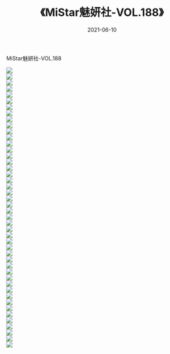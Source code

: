 ﻿---
layout: post
title:  《MiStar魅妍社-VOL.188》
date:   2021-06-10
img: http://img.660000.xyz/Sharelink/网络美图/2021/MiStar魅妍社-VOL.188/000.jpg
categories: [美女, 清纯, 唯美]
---

MiStar魅妍社-VOL.188

  ![](http://img.660000.xyz/Sharelink/网络美图/2021/MiStar魅妍社-VOL.188/001.jpg) <br> ![](http://img.660000.xyz/Sharelink/网络美图/2021/MiStar魅妍社-VOL.188/002.jpg) <br> ![](http://img.660000.xyz/Sharelink/网络美图/2021/MiStar魅妍社-VOL.188/003.jpg) <br> ![](http://img.660000.xyz/Sharelink/网络美图/2021/MiStar魅妍社-VOL.188/004.jpg) <br> ![](http://img.660000.xyz/Sharelink/网络美图/2021/MiStar魅妍社-VOL.188/005.jpg) <br> ![](http://img.660000.xyz/Sharelink/网络美图/2021/MiStar魅妍社-VOL.188/006.jpg) <br> ![](http://img.660000.xyz/Sharelink/网络美图/2021/MiStar魅妍社-VOL.188/007.jpg) <br> ![](http://img.660000.xyz/Sharelink/网络美图/2021/MiStar魅妍社-VOL.188/008.jpg) <br> ![](http://img.660000.xyz/Sharelink/网络美图/2021/MiStar魅妍社-VOL.188/009.jpg) <br> ![](http://img.660000.xyz/Sharelink/网络美图/2021/MiStar魅妍社-VOL.188/010.jpg) <br> ![](http://img.660000.xyz/Sharelink/网络美图/2021/MiStar魅妍社-VOL.188/011.jpg) <br> ![](http://img.660000.xyz/Sharelink/网络美图/2021/MiStar魅妍社-VOL.188/012.jpg) <br> ![](http://img.660000.xyz/Sharelink/网络美图/2021/MiStar魅妍社-VOL.188/013.jpg) <br> ![](http://img.660000.xyz/Sharelink/网络美图/2021/MiStar魅妍社-VOL.188/014.jpg) <br> ![](http://img.660000.xyz/Sharelink/网络美图/2021/MiStar魅妍社-VOL.188/015.jpg) <br> ![](http://img.660000.xyz/Sharelink/网络美图/2021/MiStar魅妍社-VOL.188/016.jpg) <br> ![](http://img.660000.xyz/Sharelink/网络美图/2021/MiStar魅妍社-VOL.188/017.jpg) <br> ![](http://img.660000.xyz/Sharelink/网络美图/2021/MiStar魅妍社-VOL.188/018.jpg) <br> ![](http://img.660000.xyz/Sharelink/网络美图/2021/MiStar魅妍社-VOL.188/019.jpg) <br> ![](http://img.660000.xyz/Sharelink/网络美图/2021/MiStar魅妍社-VOL.188/020.jpg) <br> ![](http://img.660000.xyz/Sharelink/网络美图/2021/MiStar魅妍社-VOL.188/021.jpg) <br> ![](http://img.660000.xyz/Sharelink/网络美图/2021/MiStar魅妍社-VOL.188/022.jpg) <br> ![](http://img.660000.xyz/Sharelink/网络美图/2021/MiStar魅妍社-VOL.188/023.jpg) <br> ![](http://img.660000.xyz/Sharelink/网络美图/2021/MiStar魅妍社-VOL.188/024.jpg) <br> ![](http://img.660000.xyz/Sharelink/网络美图/2021/MiStar魅妍社-VOL.188/025.jpg) <br> ![](http://img.660000.xyz/Sharelink/网络美图/2021/MiStar魅妍社-VOL.188/026.jpg) <br> ![](http://img.660000.xyz/Sharelink/网络美图/2021/MiStar魅妍社-VOL.188/027.jpg) <br> ![](http://img.660000.xyz/Sharelink/网络美图/2021/MiStar魅妍社-VOL.188/028.jpg) <br> ![](http://img.660000.xyz/Sharelink/网络美图/2021/MiStar魅妍社-VOL.188/029.jpg) <br> ![](http://img.660000.xyz/Sharelink/网络美图/2021/MiStar魅妍社-VOL.188/030.jpg) <br> ![](http://img.660000.xyz/Sharelink/网络美图/2021/MiStar魅妍社-VOL.188/031.jpg) <br> ![](http://img.660000.xyz/Sharelink/网络美图/2021/MiStar魅妍社-VOL.188/032.jpg) <br> ![](http://img.660000.xyz/Sharelink/网络美图/2021/MiStar魅妍社-VOL.188/033.jpg) <br> ![](http://img.660000.xyz/Sharelink/网络美图/2021/MiStar魅妍社-VOL.188/034.jpg) <br> ![](http://img.660000.xyz/Sharelink/网络美图/2021/MiStar魅妍社-VOL.188/035.jpg) <br> ![](http://img.660000.xyz/Sharelink/网络美图/2021/MiStar魅妍社-VOL.188/036.jpg) <br> ![](http://img.660000.xyz/Sharelink/网络美图/2021/MiStar魅妍社-VOL.188/037.jpg) <br> ![](http://img.660000.xyz/Sharelink/网络美图/2021/MiStar魅妍社-VOL.188/038.jpg) <br> ![](http://img.660000.xyz/Sharelink/网络美图/2021/MiStar魅妍社-VOL.188/039.jpg) <br> ![](http://img.660000.xyz/Sharelink/网络美图/2021/MiStar魅妍社-VOL.188/040.jpg) <br> ![](http://img.660000.xyz/Sharelink/网络美图/2021/MiStar魅妍社-VOL.188/041.jpg) <br> ![](http://img.660000.xyz/Sharelink/网络美图/2021/MiStar魅妍社-VOL.188/042.jpg) <br> ![](http://img.660000.xyz/Sharelink/网络美图/2021/MiStar魅妍社-VOL.188/043.jpg) <br> ![](http://img.660000.xyz/Sharelink/网络美图/2021/MiStar魅妍社-VOL.188/044.jpg) <br> ![](http://img.660000.xyz/Sharelink/网络美图/2021/MiStar魅妍社-VOL.188/045.jpg) <br> ![](http://img.660000.xyz/Sharelink/网络美图/2021/MiStar魅妍社-VOL.188/046.jpg) <br>